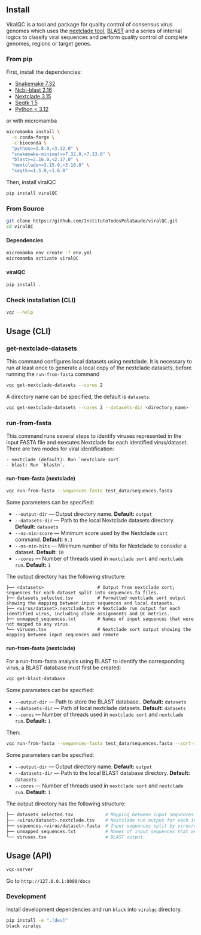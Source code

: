 ## Install

ViralQC is a tool and package for quality control of consensus virus genomes which uses the [nextclade tool](https://docs.nextstrain.org/projects/nextclade/en/stable/), [BLAST](https://www.ncbi.nlm.nih.gov/books/NBK279690/) and a series of internal logics to classify viral sequences and perform quality control of complete genomes, regions or target genes.

### From pip

First, install the dependencies:

- [Snakemake 7.32](https://snakemake.readthedocs.io/en/v7.32.0/getting_started/installation.html)
- [Ncbi-blast 2.16](https://ftp.ncbi.nlm.nih.gov/blast/executables/blast+/2.16.0/)
- [Nextclade 3.15](https://docs.nextstrain.org/projects/nextclade/en/3.15.3/user/nextclade-cli/installation/)
- [Seqtk 1.5](https://github.com/lh3/seqtk/releases/tag/v1.5)
- [Python < 3.12](https://www.python.org/downloads/)

or with micromamba

```bash
micromamba install \
  -c conda-forge \
  -c bioconda \
  "python>=3.8.0,<3.12.0" \
  "snakemake-minimal>=7.32.0,<7.33.0" \
  "blast>=2.16.0,<2.17.0" \
  "nextclade>=3.15.0,<3.16.0" \
  "seqtk>=1.5.0,<1.6.0"
```

Then, install viralQC

```bash
pip install viralQC
```

### From Source

```bash
git clone https://github.com/InstitutoTodosPelaSaude/viralQC.git
cd viralQC
```

#### Dependencies

```bash
micromamba env create -f env.yml
micromamba activate viralQC
```

#### viralQC

```bash
pip install .
```

### Check installation (CLI)

```bash
vqc --help
```

## Usage (CLI)

### get-nextclade-datasets

This command configures local datasets using nextclade. It is necessary to run at least once to generate a local copy of the nextclade datasets, before running the `run-from-fasta` command

```bash
vqc get-nextclade-datasets --cores 2
```

A directory name can be specified, the default is `datasets`.

```bash
vqc get-nextclade-datasets --cores 2 --datasets-dir <directory_name>
```

### run-from-fasta

This command runs several steps to identify viruses represented in the input FASTA file and executes Nextclade for each identified virus/dataset. There are two modes for viral identification:

    - nextclade (default): Run `nextclade sort`
    - blast: Run `blastn`.

#### run-from-fasta (nextclade)

```bash
vqc run-from-fasta --sequences-fasta test_data/sequences.fasta
```

Some parameters can be specified:

- `--output-dir` — Output directory name. **Default:** `output`
- `--datasets-dir` — Path to the local Nextclade datasets directory. **Default:** `datasets`
- `--ns-min-score` — Minimum score used by the Nextclade `sort` command. **Default:** `0.1`
- `--ns-min-hits` — Minimum number of hits for Nextclade to consider a dataset. **Default:** `10`
- `--cores` — Number of threads used in `nextclade sort` and `nextclade run`. **Default:** `1`

The output directory has the following structure:

```
├── <datasets>                    # Output from nextclade sort; sequences for each dataset split into sequences.fa files.
├── datasets_selected.tsv         # Formatted nextclade sort output showing the mapping between input sequences and local datasets.
├── <virus/dataset>.nextclade.tsv # Nextclade run output for each identified virus, including clade assignments and QC metrics.
├── unmapped_sequences.txt        # Names of input sequences that were not mapped to any virus.
└── viruses.tsv                   # Nextclade sort output showing the mapping between input sequences and remote
```

#### run-from-fasta (nextclade)

For a run-from-fasta analysis using BLAST to identify the corresponding virus, a BLAST database must first be created:

```bash
vqc get-blast-database
```

Some parameters can be specified:

- `--output-dir` — Path to store the BLAST database.. **Default:** `datasets`
- `--datasets-dir` — Path of local nextclade datasets. **Default:** `datasets`
- `--cores` — Number of threads used in `nextclade sort` and `nextclade run`. **Default:** `1`


Then:

```bash
vqc run-from-fasta --sequences-fasta test_data/sequences.fasta --sort-mode blast
```

Some parameters can be specified:

- `--output-dir` — Output directory name. **Default:** `output`
- `--datasets-dir` — Path to the local BLAST database directory. **Default:** `datasets`
- `--cores` — Number of threads used in `nextclade sort` and `nextclade run`. **Default:** `1`

The output directory has the following structure:

```bash
├── datasets_selected.tsv            # Mapping between input sequences and local datasets.
├── <virus/dataset>.nextclade.tsv    # Nextclade run output for each identified virus, including clade assignments and QC metrics.
├── sequences.<virus/dataset>.fasta  # Input sequences split by virus/dataset.
├── unmapped_sequences.txt           # Names of input sequences that were not mapped to any virus.
└── viruses.tsv                      # BLAST output.
```

## Usage (API)

```bash
vqc-server
```

Go to `http://127.0.0.1:8000/docs`

### Development

Install development dependencies and run `black` into `viralqc` directory.

```bash
pip install -e ".[dev]"
black viralqc
```
